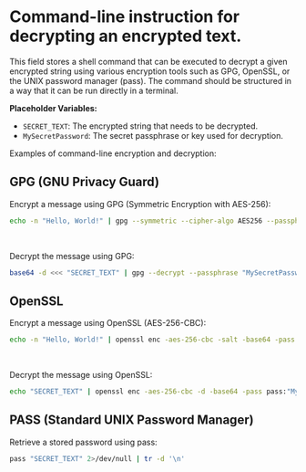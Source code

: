 # Command-line instruction for decrypting an encrypted text.

This field stores a shell command that can be executed to decrypt a given
encrypted string using various encryption tools such as GPG, OpenSSL, or the
UNIX password manager (pass). The command should be structured in a way that it
can be run directly in a terminal.

**Placeholder Variables:**

- `SECRET_TEXT`: The encrypted string that needs to be decrypted.
- `MySecretPassword`: The secret passphrase or key used for decryption.

Examples of command-line encryption and decryption:

## GPG (GNU Privacy Guard)

Encrypt a message using GPG (Symmetric Encryption with AES-256):

```bash
echo -n "Hello, World!" | gpg --symmetric --cipher-algo AES256 --passphrase "MySecretPassword" --batch --yes --quiet --output - 2>/dev/null | base64 | tr -d '\n'
```

<br>

Decrypt the message using GPG:

```bash
base64 -d <<< "SECRET_TEXT" | gpg --decrypt --passphrase "MySecretPassword" --batch --yes --quiet 2>/dev/null
```

## OpenSSL

Encrypt a message using OpenSSL (AES-256-CBC):

```bash
echo -n "Hello, World!" | openssl enc -aes-256-cbc -salt -base64 -pass pass:"MySecretPassword" 2>/dev/null | tr -d '\n'
```

<br>

Decrypt the message using OpenSSL:

```bash
echo "SECRET_TEXT" | openssl enc -aes-256-cbc -d -base64 -pass pass:"MySecretPassword" 2>/dev/null
```

## PASS (Standard UNIX Password Manager)

Retrieve a stored password using pass:

```bash
pass "SECRET_TEXT" 2>/dev/null | tr -d '\n'
```

